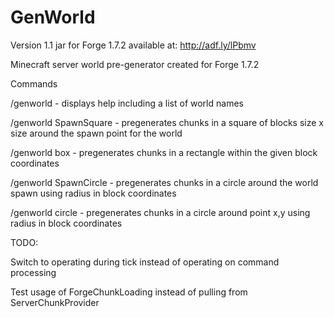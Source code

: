 GenWorld
========

Version 1.1 jar for Forge 1.7.2 available at: http://adf.ly/lPbmv

Minecraft server world pre-generator created for Forge 1.7.2

Commands

/genworld    - displays help including a list of world names

/genworld SpawnSquare <world> <size>  - pregenerates chunks in a square of blocks size x size around the spawn point for the world

/genworld box <min x> <min y> <max x> <max y> - pregenerates chunks in a rectangle within the given block coordinates


/genworld SpawnCircle <radius> - pregenerates chunks in a circle around the world spawn using radius in block coordinates

/genworld circle <x> <y> <radius> - pregenerates chunks in a circle around point x,y using radius in block coordinates


TODO:

Switch to operating during tick instead of operating on command processing

Test usage of ForgeChunkLoading instead of pulling from ServerChunkProvider
